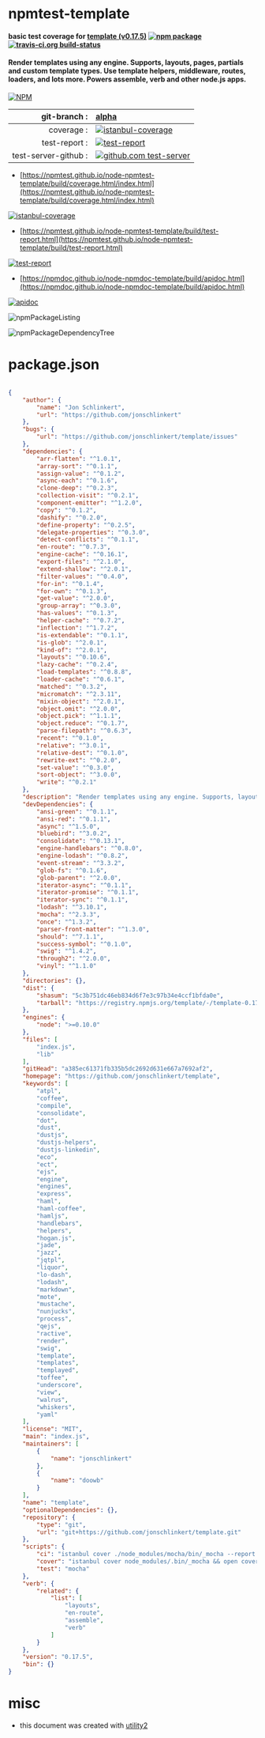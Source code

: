 # npmtest-template

#### basic test coverage for  [template (v0.17.5)](https://github.com/jonschlinkert/template)  [![npm package](https://img.shields.io/npm/v/npmtest-template.svg?style=flat-square)](https://www.npmjs.org/package/npmtest-template) [![travis-ci.org build-status](https://api.travis-ci.org/npmtest/node-npmtest-template.svg)](https://travis-ci.org/npmtest/node-npmtest-template)

#### Render templates using any engine. Supports, layouts, pages, partials and custom template types. Use template helpers, middleware, routes, loaders, and lots more. Powers assemble, verb and other node.js apps.

[![NPM](https://nodei.co/npm/template.png?downloads=true&downloadRank=true&stars=true)](https://www.npmjs.com/package/template)

| git-branch : | [alpha](https://github.com/npmtest/node-npmtest-template/tree/alpha)|
|--:|:--|
| coverage : | [![istanbul-coverage](https://npmtest.github.io/node-npmtest-template/build/coverage.badge.svg)](https://npmtest.github.io/node-npmtest-template/build/coverage.html/index.html)|
| test-report : | [![test-report](https://npmtest.github.io/node-npmtest-template/build/test-report.badge.svg)](https://npmtest.github.io/node-npmtest-template/build/test-report.html)|
| test-server-github : | [![github.com test-server](https://npmtest.github.io/node-npmtest-template/GitHub-Mark-32px.png)](https://npmtest.github.io/node-npmtest-template/build/app/index.html) | | build-artifacts : | [![build-artifacts](https://npmtest.github.io/node-npmtest-template/glyphicons_144_folder_open.png)](https://github.com/npmtest/node-npmtest-template/tree/gh-pages/build)|

- [https://npmtest.github.io/node-npmtest-template/build/coverage.html/index.html](https://npmtest.github.io/node-npmtest-template/build/coverage.html/index.html)

[![istanbul-coverage](https://npmtest.github.io/node-npmtest-template/build/screenCapture.buildCi.browser.%252Ftmp%252Fbuild%252Fcoverage.lib.html.png)](https://npmtest.github.io/node-npmtest-template/build/coverage.html/index.html)

- [https://npmtest.github.io/node-npmtest-template/build/test-report.html](https://npmtest.github.io/node-npmtest-template/build/test-report.html)

[![test-report](https://npmtest.github.io/node-npmtest-template/build/screenCapture.buildCi.browser.%252Ftmp%252Fbuild%252Ftest-report.html.png)](https://npmtest.github.io/node-npmtest-template/build/test-report.html)

- [https://npmdoc.github.io/node-npmdoc-template/build/apidoc.html](https://npmdoc.github.io/node-npmdoc-template/build/apidoc.html)

[![apidoc](https://npmdoc.github.io/node-npmdoc-template/build/screenCapture.buildCi.browser.%252Ftmp%252Fbuild%252Fapidoc.html.png)](https://npmdoc.github.io/node-npmdoc-template/build/apidoc.html)

![npmPackageListing](https://npmtest.github.io/node-npmtest-template/build/screenCapture.npmPackageListing.svg)

![npmPackageDependencyTree](https://npmtest.github.io/node-npmtest-template/build/screenCapture.npmPackageDependencyTree.svg)



# package.json

```json

{
    "author": {
        "name": "Jon Schlinkert",
        "url": "https://github.com/jonschlinkert"
    },
    "bugs": {
        "url": "https://github.com/jonschlinkert/template/issues"
    },
    "dependencies": {
        "arr-flatten": "^1.0.1",
        "array-sort": "^0.1.1",
        "assign-value": "^0.1.2",
        "async-each": "^0.1.6",
        "clone-deep": "^0.2.3",
        "collection-visit": "^0.2.1",
        "component-emitter": "^1.2.0",
        "copy": "^0.1.2",
        "dashify": "^0.2.0",
        "define-property": "^0.2.5",
        "delegate-properties": "^0.3.0",
        "detect-conflicts": "^0.1.1",
        "en-route": "^0.7.3",
        "engine-cache": "^0.16.1",
        "export-files": "^2.1.0",
        "extend-shallow": "^2.0.1",
        "filter-values": "^0.4.0",
        "for-in": "^0.1.4",
        "for-own": "^0.1.3",
        "get-value": "^2.0.0",
        "group-array": "^0.3.0",
        "has-values": "^0.1.3",
        "helper-cache": "^0.7.2",
        "inflection": "^1.7.2",
        "is-extendable": "^0.1.1",
        "is-glob": "^2.0.1",
        "kind-of": "^2.0.1",
        "layouts": "^0.10.6",
        "lazy-cache": "^0.2.4",
        "load-templates": "^0.8.8",
        "loader-cache": "^0.6.1",
        "matched": "^0.3.2",
        "micromatch": "^2.3.11",
        "mixin-object": "^2.0.1",
        "object.omit": "^2.0.0",
        "object.pick": "^1.1.1",
        "object.reduce": "^0.1.7",
        "parse-filepath": "^0.6.3",
        "recent": "^0.1.0",
        "relative": "^3.0.1",
        "relative-dest": "^0.1.0",
        "rewrite-ext": "^0.2.0",
        "set-value": "^0.3.0",
        "sort-object": "^3.0.0",
        "write": "^0.2.1"
    },
    "description": "Render templates using any engine. Supports, layouts, pages, partials and custom template types. Use template helpers, middleware, routes, loaders, and lots more. Powers assemble, verb and other node.js apps.",
    "devDependencies": {
        "ansi-green": "^0.1.1",
        "ansi-red": "^0.1.1",
        "async": "^1.5.0",
        "bluebird": "^3.0.2",
        "consolidate": "^0.13.1",
        "engine-handlebars": "^0.8.0",
        "engine-lodash": "^0.8.2",
        "event-stream": "^3.3.2",
        "glob-fs": "^0.1.6",
        "glob-parent": "^2.0.0",
        "iterator-async": "^0.1.1",
        "iterator-promise": "^0.1.1",
        "iterator-sync": "^0.1.1",
        "lodash": "^3.10.1",
        "mocha": "^2.3.3",
        "once": "^1.3.2",
        "parser-front-matter": "^1.3.0",
        "should": "^7.1.1",
        "success-symbol": "^0.1.0",
        "swig": "^1.4.2",
        "through2": "^2.0.0",
        "vinyl": "^1.1.0"
    },
    "directories": {},
    "dist": {
        "shasum": "5c3b751dc46eb834d6f7e3c97b34e4ccf1bfda0e",
        "tarball": "https://registry.npmjs.org/template/-/template-0.17.5.tgz"
    },
    "engines": {
        "node": ">=0.10.0"
    },
    "files": [
        "index.js",
        "lib"
    ],
    "gitHead": "a385ec61371fb335b5dc2692d631e667a7692af2",
    "homepage": "https://github.com/jonschlinkert/template",
    "keywords": [
        "atpl",
        "coffee",
        "compile",
        "consolidate",
        "dot",
        "dust",
        "dustjs",
        "dustjs-helpers",
        "dustjs-linkedin",
        "eco",
        "ect",
        "ejs",
        "engine",
        "engines",
        "express",
        "haml",
        "haml-coffee",
        "hamljs",
        "handlebars",
        "helpers",
        "hogan.js",
        "jade",
        "jazz",
        "jqtpl",
        "liquor",
        "lo-dash",
        "lodash",
        "markdown",
        "mote",
        "mustache",
        "nunjucks",
        "process",
        "qejs",
        "ractive",
        "render",
        "swig",
        "template",
        "templates",
        "templayed",
        "toffee",
        "underscore",
        "view",
        "walrus",
        "whiskers",
        "yaml"
    ],
    "license": "MIT",
    "main": "index.js",
    "maintainers": [
        {
            "name": "jonschlinkert"
        },
        {
            "name": "doowb"
        }
    ],
    "name": "template",
    "optionalDependencies": {},
    "repository": {
        "type": "git",
        "url": "git+https://github.com/jonschlinkert/template.git"
    },
    "scripts": {
        "ci": "istanbul cover ./node_modules/mocha/bin/_mocha --report lcovonly -- -R spec && cat ./coverage/lcov.info | ./node_modules/coveralls/bin/coveralls.js && rm -rf ./coverage",
        "cover": "istanbul cover node_modules/.bin/_mocha && open coverage/lcov-report/index.html",
        "test": "mocha"
    },
    "verb": {
        "related": {
            "list": [
                "layouts",
                "en-route",
                "assemble",
                "verb"
            ]
        }
    },
    "version": "0.17.5",
    "bin": {}
}
```



# misc
- this document was created with [utility2](https://github.com/kaizhu256/node-utility2)
